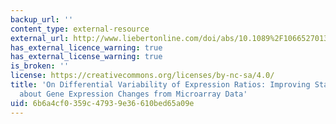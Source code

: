 ```yaml
---
backup_url: ''
content_type: external-resource
external_url: http://www.liebertonline.com/doi/abs/10.1089%2F106652701300099074
has_external_licence_warning: true
has_external_license_warning: true
is_broken: ''
license: https://creativecommons.org/licenses/by-nc-sa/4.0/
title: 'On Differential Variability of Expression Ratios: Improving Statistical Inference
  about Gene Expression Changes from Microarray Data'
uid: 6b6a4cf0-359c-4793-9e36-610bed65a09e
---
```

